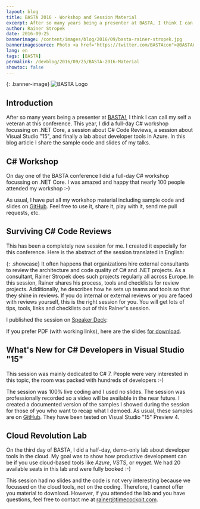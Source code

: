 ```yaml
---
layout: blog
title: BASTA 2016 - Workshop and Session Material
excerpt: After so many years being a presenter at BASTA, I think I can call my self a veteran at this conference. This year, I did a full-day C# workshop focussing on .NET Core, a session about C# Code Reviews, a session about Visual Studio "15", and finally a lab about developer tools in Azure. In this blog article I share sample code and slides of my talks. 
author: Rainer Stropek
date: 2016-09-25
bannerimage: /content/images/blog/2016/09/basta-rainer-stropek.jpg
bannerimagesource: Photo <a href="https://twitter.com/BASTAcon">@BASTACon</a>
lang: en
tags: [BASTA]
permalink: /devblog/2016/09/25/BASTA-2016-Material
showtoc: false
---
```


{: .banner-image}
![BASTA Logo]({{site.baseurl}}/content/images/blog/2016/09/basta-background.jpg)


## Introduction

After so many years being a presenter at [BASTA!](https://basta.net/), I think I can call my self a veteran at this conference. This year, I did a full-day C# workshop focussing on .NET Core, a session about C# Code Reviews, a session about Visual Studio "15", and finally a lab about developer tools in Azure. In this blog article I share the sample code and slides of my talks. 


## C# Workshop

On day one of the BASTA conference I did a full-day C# workshop focussing on .NET Core. I was amazed and happy that nearly 100 people attended my workshop :-) 

As usual, I have put all my workshop material including sample code and slides on [GitHub](https://github.com/rstropek/Samples/tree/master/AspNetCore1Workshop). Feel free to use it, share it, play with it, send me pull requests, etc.


## Surviving C# Code Reviews

This has been a completely new session for me. I created it especially for this conference. Here is the abstract of the session translated in English:

{: .showcase}
It often happens that organizations hire external consultants to review the architecture and code quality of C# and .NET projects. As a consultant, Rainer Stropek does such projects regularly all across Europe. In this session, Rainer shares his process, tools and checklists for review projects. Additionally, he describes how he sets up teams and tools so that they shine in reviews. If you do internal or external reviews or you are faced with reviews yourself, this is the right session for you. You will get lots of tips, tools, links and checklists out of this Rainer's session.

I published the session on [Speaker Deck](https://speakerdeck.com/rstropek/basta-2016-surviving-c-number-code-reviews):

<div class="videoWrapper">
    <script async class="speakerdeck-embed" data-id="1426a21acd6140cf8997ba3afaf1d6bb" data-ratio="1.77777777777778" src="//speakerdeck.com/assets/embed.js"></script>
</div>

If you prefer PDF (with working links), here are the slides [for download]({{site.baseurl}}/content/images/blog/2016/09/BASTA-2016-Code-Reviews-Rainer-Stropek.pdf).


## What's New for C# Developers in Visual Studio "15"

This session was mainly dedicated to C# 7. People were very interested in this topic, the room was packed with hundreds of developers :-)

The session was 100% live coding and I used no slides. The session was professionally recorded so a video will be available in the near future. I created a documented version of the samples I showed during the session for those of you who want to recap what I demoed. As usual, these samples are on [GitHub](https://github.com/rstropek/Samples/tree/master/CSharp7Experimental). They have been tested on Visual Studio "15" Preview 4.


## Cloud Revolution Lab

On the third day of BASTA, I did a half-day, demo-only lab about developer tools in the cloud. My goal was to show how productive development can be if you use cloud-based tools like *Azure*, *VSTS*, or *myget*. We had 20 available seats in this lab and were fully booked :-)

This session had no slides and the code is not very interesting because we focussed on the cloud tools, not on the coding. Therefore, I cannot offer you material to download. However, if you attended the lab and you have questions, feel free to contact me at [rainer@timecockpit.com](mailto:rainer@timecockpit.com).

